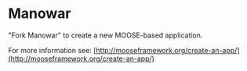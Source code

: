 Manowar
=====

"Fork Manowar" to create a new MOOSE-based application.

For more information see: [http://mooseframework.org/create-an-app/](http://mooseframework.org/create-an-app/)
